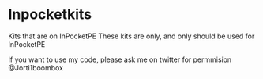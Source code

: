 # Inpocketkits
Kits that are on InPocketPE
These kits are only, and only should be used for InPocketPE

If you want to use my code, please ask me on twitter for permmision @Jorti1boombox
